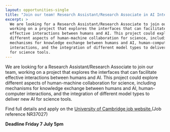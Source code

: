 ```yaml
---
layout: opportunities-single
title: "Join our team! Research Assistant/Research Associate in AI Interfaces "
excerpt: >
  We are looking for a Research Assistant/Research Associate to join our team,
  working on a project that explores the interfaces that can facilitate
  effective interactions between humans and AI. This project could explore
  different aspects of human-machine collaboration for science, including
  mechanisms for knowledge exchange between humans and AI, human-computer
  interactions, and the integration of different model types to deliver new AI
  for science tools.
---
```

We are looking for a Research Assistant/Research Associate to join our team, working on a project that explores the interfaces that can facilitate effective interactions between humans and AI. This project could explore different aspects of human-machine collaboration for science, including mechanisms for knowledge exchange between humans and AI, human-computer interactions, and the integration of different model types to deliver new AI for science tools.

Find full details and apply on the [University of Cambridge job website.](https://www.jobs.cam.ac.uk/job/41294/)(Job reference NR37027)

**D﻿eadline Friday 7 July 5pm**